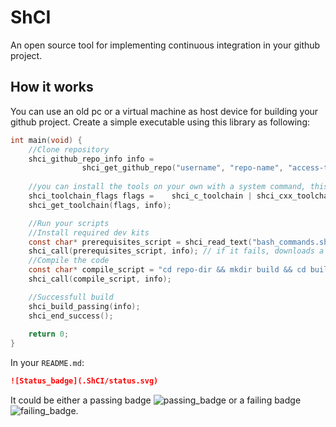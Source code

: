# ShCI

An open source tool for implementing continuous integration in your github project.

## How it works

You can use an old pc or a virtual machine as host device for building your github project. Create a simple executable using this library as following:
```c
int main(void) {    
    //Clone repository
    shci_github_repo_info info = 
                shci_get_github_repo("username", "repo-name", "access-token", "repo-dir");    
    
    //you can install the tools on your own with a system command, this is not necessary
    shci_toolchain_flags flags =    shci_c_toolchain | shci_cxx_toolchain | shci_python3_toolchain;
    shci_get_toolchain(flags, info);

    //Run your scripts
    //Install required dev kits 
    const char* prerequisites_script = shci_read_text("bash_commands.sh");
    shci_call(prerequisites_script, info); // if it fails, downloads a failing badge
    //Compile the code
    const char* compile_script = "cd repo-dir && mkdir build && cd build && cmake .. && make";
    shci_call(compile_script, info);

    //Successfull build
    shci_build_passing(info);
    shci_end_success();
    
    return 0;
}
```
In your `README.md`:
```markdown
![Status_badge](.ShCI/status.svg)
```
It could be either a passing badge ![passing_badge](https://img.shields.io/badge/build-passing-green.svg) or a failing badge ![failing_badge](https://img.shields.io/badge/build-failing-red.svg).
